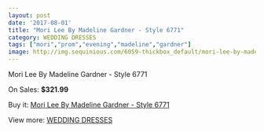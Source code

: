 ```yaml
---
layout: post
date: '2017-08-01'
title: "Mori Lee By Madeline Gardner - Style 6771"
category: WEDDING DRESSES
tags: ["mori","prom","evening","madeline","gardner"]
image: http://img.sequinious.com/6059-thickbox_default/mori-lee-by-madeline-gardner-style-6771.jpg
---
```

Mori Lee By Madeline Gardner - Style 6771

On Sales: **$321.99**
<a href="https://www.sequinious.com/wedding-dresses/2492-mori-lee-by-madeline-gardner-style-6771.html"><amp-img layout="responsive" width="600" height="600" src="//img.sequinious.com/6059-thickbox_default/mori-lee-by-madeline-gardner-style-6771.jpg" alt="Mori Lee By Madeline Gardner - Style 6771 0" /></a>
<a href="https://www.sequinious.com/wedding-dresses/2492-mori-lee-by-madeline-gardner-style-6771.html"><amp-img layout="responsive" width="600" height="600" src="//img.sequinious.com/6061-thickbox_default/mori-lee-by-madeline-gardner-style-6771.jpg" alt="Mori Lee By Madeline Gardner - Style 6771 1" /></a>
<a href="https://www.sequinious.com/wedding-dresses/2492-mori-lee-by-madeline-gardner-style-6771.html"><amp-img layout="responsive" width="600" height="600" src="//img.sequinious.com/6060-thickbox_default/mori-lee-by-madeline-gardner-style-6771.jpg" alt="Mori Lee By Madeline Gardner - Style 6771 2" /></a>

Buy it: [Mori Lee By Madeline Gardner - Style 6771](https://www.sequinious.com/wedding-dresses/2492-mori-lee-by-madeline-gardner-style-6771.html "Mori Lee By Madeline Gardner - Style 6771")

View more: [WEDDING DRESSES](https://www.sequinious.com/2-wedding-dresses "WEDDING DRESSES")